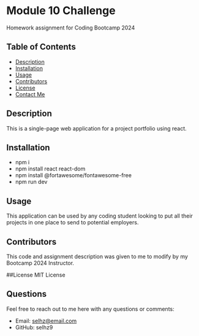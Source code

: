 # Module 10 Challenge
Homework assignment for Coding Bootcamp 2024

## Table of Contents
- [Description](#description)
- [Installation](#installation)
- [Usage](#usage)
- [Contributors](#contributors)
- [License](#license)
- [Contact Me](#contact-me)

## Description
This is a single-page web application for a project portfolio using react.

## Installation
- npm i
- npm install react react-dom
- npm install @fortawesome/fontawesome-free
- npm run dev

## Usage
This application can be used by any coding student looking to put all their projects in one place to send to potential employers.

## Contributors
This code and assignment description was given to me to modify by my Bootcamp 2024 Instructor.

##License
MIT License

## Questions
Feel free to reach out to me here with any questions or comments:
- Email: selhz@email.com
- GitHub: selhz9
